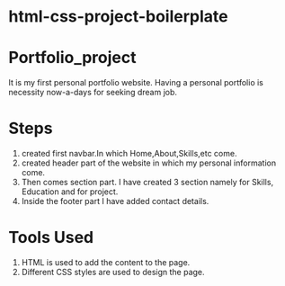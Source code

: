# html-css-project-boilerplate
# Portfolio_project
It is my first personal portfolio website.
Having a personal portfolio is necessity now-a-days for seeking dream job.
# Steps 
1. created first navbar.In which Home,About,Skills,etc come.
2. created header part of the website in which my personal information come.
3. Then comes section part. I have created 3 section namely for Skills, Education and for project.
4. Inside the footer part I have added contact details.
# Tools Used
1. HTML is used to add the content to the page.
2. Different CSS styles are used to design the page.
